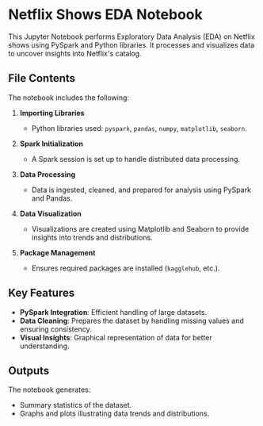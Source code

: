 # Netflix Shows EDA Notebook

This Jupyter Notebook performs Exploratory Data Analysis (EDA) on Netflix shows using PySpark and Python libraries. It processes and visualizes data to uncover insights into Netflix's catalog.

## File Contents
The notebook includes the following:

1. **Importing Libraries**
   - Python libraries used: `pyspark`, `pandas`, `numpy`, `matplotlib`, `seaborn`.

2. **Spark Initialization**
   - A Spark session is set up to handle distributed data processing.

3. **Data Processing**
   - Data is ingested, cleaned, and prepared for analysis using PySpark and Pandas.

4. **Data Visualization**
   - Visualizations are created using Matplotlib and Seaborn to provide insights into trends and distributions.

5. **Package Management**
   - Ensures required packages are installed (`kagglehub`, etc.).

## Key Features
- **PySpark Integration**: Efficient handling of large datasets.
- **Data Cleaning**: Prepares the dataset by handling missing values and ensuring consistency.
- **Visual Insights**: Graphical representation of data for better understanding.

## Outputs
The notebook generates:
- Summary statistics of the dataset.
- Graphs and plots illustrating data trends and distributions.
